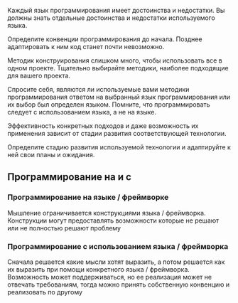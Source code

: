 Каждый язык программирования имеет достоинства и недостатки. Вы должны знать отдельные достоинства и недостатки используемого языка.

Определите конвенции программирования до начала. Позднее адаптировать к ним код станет почти невозможно.

Методик конструирования слишком много, чтобы использовать все в одном проекте. Тщательно выбирайте методики, наиболее подходящие для вашего проекта.

Спросите себя, являются ли используемые вами методики программирования ответом на выбранный язык программирования или их выбор был определен языком. Помните, что программировать следует с использованием языка, а не на языке.

Эффективность конкретных подходов и даже возможность их применения зависит от стадии развития соответствующей технологии.

Определите стадию развития используемой технологии и адаптируйте к ней свои планы и ожидания.
## Программирование на и с 

### Программирование на языке / фреймворке
Мышление ограничивается конструкциями языка / фреймворка. Конструкции могут предоставлять возможности которые не решают или не полностью решают проблему
### Программирование с использованием языка / фреймворка
Сначала решается какие мысли хотят выразить, а потом решается как их выразить при помощи конкретного языка / фреймворка. Возможность может поддерживаться, но ее реализация может не отвечать требованиям, тогда можно принять собственную конвенцию и реализовать по другому

